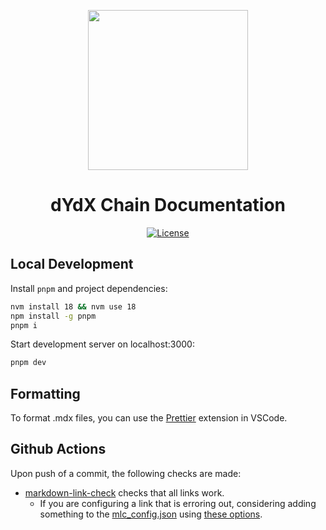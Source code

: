 <p align="center"><img src="https://dydx.exchange/icon.svg?" width="256" /></p>

<h1 align="center">dYdX Chain Documentation</h1>

<div align="center">
  <a href='https://github.com/dydxprotocol/v4-documentation/blob/024e1b35537ba619b79576d07464a8cb4eb2de66/LICENSE'>
    <img src='https://img.shields.io/badge/License-AGPL_v3-blue.svg' alt='License' />
  </a>
</div>

## Local Development

Install `pnpm` and project dependencies: 
```bash
nvm install 18 && nvm use 18
npm install -g pnpm
pnpm i
```

Start development server on localhost:3000:
```bash
pnpm dev
```

## Formatting
To format .mdx files, you can use the [Prettier](https://marketplace.visualstudio.com/items?itemName=esbenp.prettier-vscode) extension in VSCode.

## Github Actions
Upon push of a commit, the following checks are made:
* [markdown-link-check](https://github.com/gaurav-nelson/github-action-markdown-link-check) checks that all links work.
  * If you are configuring a link that is erroring out, considering adding something to the [mlc_config.json](mlc_config.json) using [these options](https://github.com/tcort/markdown-link-check#config-file-format).
